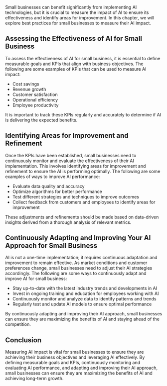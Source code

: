 
Small businesses can benefit significantly from implementing AI technologies, but it is crucial to measure the impact of AI to ensure its effectiveness and identify areas for improvement. In this chapter, we will explore best practices for small businesses to measure their AI impact.

Assessing the Effectiveness of AI for Small Business
----------------------------------------------------

To assess the effectiveness of AI for small business, it is essential to define measurable goals and KPIs that align with business objectives. The following are some examples of KPIs that can be used to measure AI impact:

* Cost savings
* Revenue growth
* Customer satisfaction
* Operational efficiency
* Employee productivity

It is important to track these KPIs regularly and accurately to determine if AI is delivering the expected benefits.

Identifying Areas for Improvement and Refinement
------------------------------------------------

Once the KPIs have been established, small businesses need to continuously monitor and evaluate the effectiveness of their AI implementation. This involves identifying areas for improvement and refinement to ensure the AI is performing optimally. The following are some examples of ways to improve AI performance:

* Evaluate data quality and accuracy
* Optimize algorithms for better performance
* Test different strategies and techniques to improve outcomes
* Collect feedback from customers and employees to identify areas for improvement

These adjustments and refinements should be made based on data-driven insights derived from a thorough analysis of relevant metrics.

Continuously Adapting and Improving Your AI Approach for Small Business
-----------------------------------------------------------------------

AI is not a one-time implementation; it requires continuous adaptation and improvement to remain effective. As market conditions and customer preferences change, small businesses need to adjust their AI strategies accordingly. The following are some ways to continuously adapt and improve AI for small business:

* Stay up-to-date with the latest industry trends and developments in AI
* Invest in ongoing training and education for employees working with AI
* Continuously monitor and analyze data to identify patterns and trends
* Regularly test and update AI models to ensure optimal performance

By continuously adapting and improving their AI approach, small businesses can ensure they are maximizing the benefits of AI and staying ahead of the competition.

Conclusion
----------

Measuring AI impact is vital for small businesses to ensure they are achieving their business objectives and leveraging AI effectively. By defining measurable goals and KPIs, continuously monitoring and evaluating AI performance, and adapting and improving their AI approach, small businesses can ensure they are maximizing the benefits of AI and achieving long-term growth.
